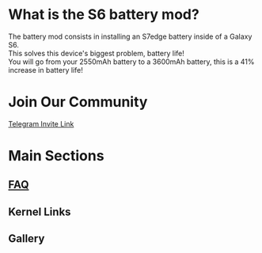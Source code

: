 # What is the S6 battery mod?
The battery mod consists in installing an S7edge battery inside of a Galaxy S6. <br/>
This solves this device's biggest problem, battery life! <br/>
You will go from your 2550mAh battery to a 3600mAh battery, this is a 41% increase in battery life!

# Join Our Community
[Telegram Invite Link](https://t.me/BatteryMod)

# Main Sections
## [FAQ](/faq.md)
## Kernel Links
## Gallery
